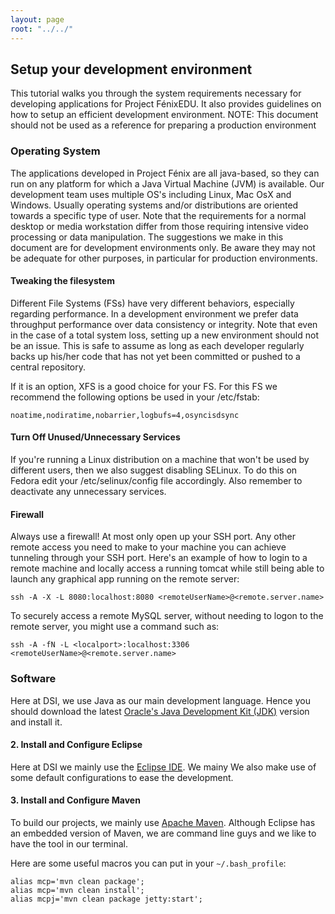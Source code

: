 ```yaml
---
layout: page
root: "../../"
---
```


## Setup your development environment

This tutorial walks you through the system requirements necessary for developing applications for Project FénixEDU. It also provides guidelines on how to setup an efficient development environment.
NOTE: This document should not be used as a reference for preparing a production environment

### Operating System

The applications developed in Project Fénix are all java-based, so they can run on any platform for which a Java Virtual Machine (JVM) is available. Our development team uses multiple OS's including Linux, Mac OsX and Windows. Usually operating systems and/or distributions are oriented towards a specific type of user. Note that the requirements for a normal desktop or media workstation differ from those requiring intensive video processing or data manipulation. The suggestions we make in this document are for development environments only. Be aware they may not be adequate for other purposes, in particular for production environments.

#### Tweaking the filesystem

Different File Systems (FSs) have very different behaviors, especially regarding performance. In a development environment we prefer data throughput performance over data consistency or integrity. Note that even in the case of a total system loss, setting up a new environment should not be an issue. This is safe to assume as long as each developer regularly backs up his/her code that has not yet been committed or pushed to a central repository.

If it is an option, XFS is a good choice for your FS. For this FS we recommend the following options be used in your /etc/fstab:

```noatime,nodiratime,nobarrier,logbufs=4,osyncisdsync```

#### Turn Off Unused/Unnecessary Services

If you're running a Linux distribution on a machine that won't be used by different users, then we also suggest disabling SELinux. To do this on Fedora edit your /etc/selinux/config file accordingly. Also remember to deactivate any unnecessary services.


#### Firewall

Always use a firewall! At most only open up your SSH port. Any other remote access you need to make to your machine you can achieve tunneling through your SSH port. Here's an example of how to login to a remote machine and locally access a running tomcat while still being able to launch any graphical app running on the remote server:

```ssh -A -X -L 8080:localhost:8080 <remoteUserName>@<remote.server.name>```

To securely access a remote MySQL server, without needing to logon to the remote server, you might use a command such as:

```ssh -A -fN -L <localport>:localhost:3306 <remoteUserName>@<remote.server.name>```

### Software

Here at DSI, we use Java as our main development language. Hence you should download the latest [Oracle's Java Development Kit (JDK)][Java Oracle] version and install it.


#### 2. Install and Configure Eclipse

Here at DSI we mainly use the [Eclipse IDE][Eclipse]. We mainy We also make use of some default configurations to ease the
development.

#### 3. Install and Configure Maven

To build our projects, we mainly use [Apache Maven][Maven]. Although Eclipse has an embedded version of Maven, we are command line guys and we like to have the tool in our terminal.

Here are some useful macros you can put in your ```~/.bash_profile```:

    alias mcp='mvn clean package';
    alias mcp='mvn clean install';
    alias mcpj='mvn clean package jetty:start';



[Eclipse]: http://www.eclipse.org/downloads/
[Maven]: http://maven.apache.org/
[Java Oracle]: http://www.oracle.com/technetwork/java/javase/downloads/index.html